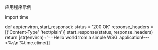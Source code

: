 应用程序示例

import time

def app(environ, start_response):
    status = '200 OK'
    response_headers = [('Content-Type', 'text/plain')]
    start_response(status, response_headers)
    return [str(environ)+'==Hello world from a simple WSGI application!--->%s\n'%time.ctime()]